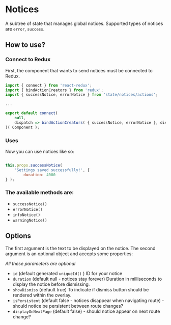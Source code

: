 Notices
===========

A subtree of state that manages global notices.
Supported types of notices are `error`, `success`.

## How to use?

### Connect to Redux
First, the component that wants to send notices must be connected to Redux.

```javascript
import { connect } from 'react-redux';
import { bindActionCreators } from 'redux';
import { successNotice, errorNotice } from 'state/notices/actions';

...

export default connect(
	null,
	dispatch => bindActionCreators( { successNotice, errorNotice }, dispatch )
)( Component );
```

### Uses

Now you can use notices like so:

```javascript

this.props.successNotice(
    'Settings saved successfully!', {
    	duration: 4000
} );

```


### The available methods are:

* `successNotice()`
* `errorNotice()`
* `infoNotice()`
* `warningNotice()`

## Options

The first argument is the text to be displayed on the notice. The second argument is an optional object and accepts some properties:

*All these parameters are optional*

* `id` (default generated `uniqueId()` ) ID for your notice
* `duration` (default null - notices stay forever) Duration in milliseconds to display the notice before dismissing.
* `showDismiss` (default true) To indicate if dismiss button should be rendered within the overlay.
* `isPersistent` (default false - notices disappear when navigating route) - should notice be persistent between route changes?
* `displayOnNextPage` (default false) - should notice appear on next route change?

